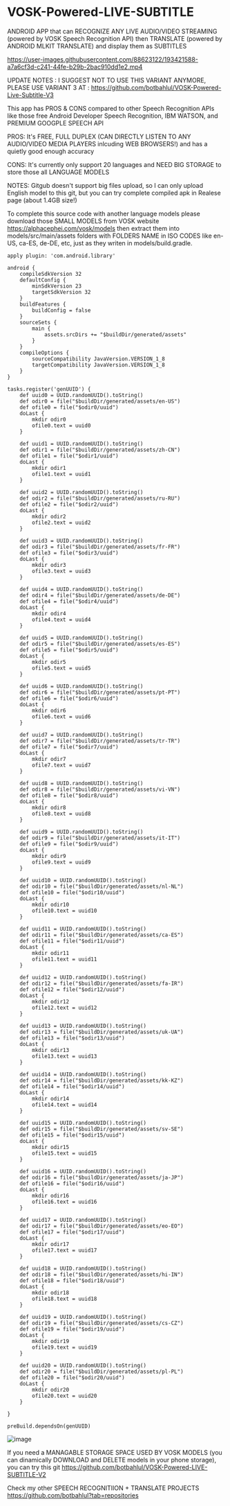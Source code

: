 # VOSK-Powered-LIVE-SUBTITLE

ANDROID APP that can RECOGNIZE ANY LIVE AUDIO/VIDEO STREAMING (powered by VOSK Speech Recognition API) then TRANSLATE (powered by ANDROID MLKIT TRANSLATE) and display them as SUBTITLES


https://user-images.githubusercontent.com/88623122/193421588-a7a6cf3d-c241-44fe-b29b-2bac910dd1e2.mp4

UPDATE NOTES : I SUGGEST NOT TO USE THIS VARIANT ANYMORE, PLEASE USE VARIANT 3 AT :
https://github.com/botbahlul/VOSK-Powered-Live-Subtitle-V3

This app has PROS & CONS compared to other Speech Recognition APIs like those free Android Developer Speech Recognition, IBM WATSON, and PREMIUM GOOGPLE SPEECH API

PROS:
It's FREE, FULL DUPLEX (CAN DIRECTLY LISTEN TO ANY AUDIO/VIDEO MEDIA PLAYERS inlcuding WEB BROWSERS!) and has a quietly good enough accuracy

CONS:
It's currently only support 20 languages and NEED BIG STORAGE to store those all LANGUAGE MODELS

NOTES:
Gitgub doesn't support big files upload, so I can only upload English model to this git, but you can try complete compiled apk in Realese page (about 1.4GB size!)

To complete this source code with another language models please download those SMALL MODELS from VOSK website https://alphacephei.com/vosk/models then extract them into models/src/main/assets folders with FOLDERS NAME in ISO CODES like en-US, ca-ES, de-DE, etc, just as they writen in models/build.gradle.

```
apply plugin: 'com.android.library'

android {
    compileSdkVersion 32
    defaultConfig {
        minSdkVersion 23
        targetSdkVersion 32
    }
    buildFeatures {
        buildConfig = false
    }
    sourceSets {
        main {
            assets.srcDirs += "$buildDir/generated/assets"
        }
    }
    compileOptions {
        sourceCompatibility JavaVersion.VERSION_1_8
        targetCompatibility JavaVersion.VERSION_1_8
    }
}

tasks.register('genUUID') {
    def uuid0 = UUID.randomUUID().toString()
    def odir0 = file("$buildDir/generated/assets/en-US")
    def ofile0 = file("$odir0/uuid")
    doLast {
        mkdir odir0
        ofile0.text = uuid0
    }

    def uuid1 = UUID.randomUUID().toString()
    def odir1 = file("$buildDir/generated/assets/zh-CN")
    def ofile1 = file("$odir1/uuid")
    doLast {
        mkdir odir1
        ofile1.text = uuid1
    }

    def uuid2 = UUID.randomUUID().toString()
    def odir2 = file("$buildDir/generated/assets/ru-RU")
    def ofile2 = file("$odir2/uuid")
    doLast {
        mkdir odir2
        ofile2.text = uuid2
    }

    def uuid3 = UUID.randomUUID().toString()
    def odir3 = file("$buildDir/generated/assets/fr-FR")
    def ofile3 = file("$odir3/uuid")
    doLast {
        mkdir odir3
        ofile3.text = uuid3
    }

    def uuid4 = UUID.randomUUID().toString()
    def odir4 = file("$buildDir/generated/assets/de-DE")
    def ofile4 = file("$odir4/uuid")
    doLast {
        mkdir odir4
        ofile4.text = uuid4
    }

    def uuid5 = UUID.randomUUID().toString()
    def odir5 = file("$buildDir/generated/assets/es-ES")
    def ofile5 = file("$odir5/uuid")
    doLast {
        mkdir odir5
        ofile5.text = uuid5
    }

    def uuid6 = UUID.randomUUID().toString()
    def odir6 = file("$buildDir/generated/assets/pt-PT")
    def ofile6 = file("$odir6/uuid")
    doLast {
        mkdir odir6
        ofile6.text = uuid6
    }

    def uuid7 = UUID.randomUUID().toString()
    def odir7 = file("$buildDir/generated/assets/tr-TR")
    def ofile7 = file("$odir7/uuid")
    doLast {
        mkdir odir7
        ofile7.text = uuid7
    }

    def uuid8 = UUID.randomUUID().toString()
    def odir8 = file("$buildDir/generated/assets/vi-VN")
    def ofile8 = file("$odir8/uuid")
    doLast {
        mkdir odir8
        ofile8.text = uuid8
    }

    def uuid9 = UUID.randomUUID().toString()
    def odir9 = file("$buildDir/generated/assets/it-IT")
    def ofile9 = file("$odir9/uuid")
    doLast {
        mkdir odir9
        ofile9.text = uuid9
    }

    def uuid10 = UUID.randomUUID().toString()
    def odir10 = file("$buildDir/generated/assets/nl-NL")
    def ofile10 = file("$odir10/uuid")
    doLast {
        mkdir odir10
        ofile10.text = uuid10
    }

    def uuid11 = UUID.randomUUID().toString()
    def odir11 = file("$buildDir/generated/assets/ca-ES")
    def ofile11 = file("$odir11/uuid")
    doLast {
        mkdir odir11
        ofile11.text = uuid11
    }

    def uuid12 = UUID.randomUUID().toString()
    def odir12 = file("$buildDir/generated/assets/fa-IR")
    def ofile12 = file("$odir12/uuid")
    doLast {
        mkdir odir12
        ofile12.text = uuid12
    }

    def uuid13 = UUID.randomUUID().toString()
    def odir13 = file("$buildDir/generated/assets/uk-UA")
    def ofile13 = file("$odir13/uuid")
    doLast {
        mkdir odir13
        ofile13.text = uuid13
    }

    def uuid14 = UUID.randomUUID().toString()
    def odir14 = file("$buildDir/generated/assets/kk-KZ")
    def ofile14 = file("$odir14/uuid")
    doLast {
        mkdir odir14
        ofile14.text = uuid14
    }

    def uuid15 = UUID.randomUUID().toString()
    def odir15 = file("$buildDir/generated/assets/sv-SE")
    def ofile15 = file("$odir15/uuid")
    doLast {
        mkdir odir15
        ofile15.text = uuid15
    }

    def uuid16 = UUID.randomUUID().toString()
    def odir16 = file("$buildDir/generated/assets/ja-JP")
    def ofile16 = file("$odir16/uuid")
    doLast {
        mkdir odir16
        ofile16.text = uuid16
    }

    def uuid17 = UUID.randomUUID().toString()
    def odir17 = file("$buildDir/generated/assets/eo-EO")
    def ofile17 = file("$odir17/uuid")
    doLast {
        mkdir odir17
        ofile17.text = uuid17
    }

    def uuid18 = UUID.randomUUID().toString()
    def odir18 = file("$buildDir/generated/assets/hi-IN")
    def ofile18 = file("$odir18/uuid")
    doLast {
        mkdir odir18
        ofile18.text = uuid18
    }

    def uuid19 = UUID.randomUUID().toString()
    def odir19 = file("$buildDir/generated/assets/cs-CZ")
    def ofile19 = file("$odir19/uuid")
    doLast {
        mkdir odir19
        ofile19.text = uuid19
    }

    def uuid20 = UUID.randomUUID().toString()
    def odir20 = file("$buildDir/generated/assets/pl-PL")
    def ofile20 = file("$odir20/uuid")
    doLast {
        mkdir odir20
        ofile20.text = uuid20
    }

}

preBuild.dependsOn(genUUID)
```

![image](https://user-images.githubusercontent.com/88623122/193415122-a183547c-0c78-4be0-9ce0-18b8d11fa548.png)

If you need a MANAGABLE STORAGE SPACE USED BY VOSK MODELS (you can dinamically DOWNLOAD and DELETE models in your phone storage), you can try this git https://github.com/botbahlul/VOSK-Powered-LIVE-SUBTITLE-V2

Check my other SPEECH RECOGNITIION + TRANSLATE PROJECTS https://github.com/botbahlul?tab=repositories
